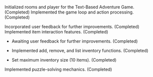 

Initialized rooms and player for the Text-Based Adventure Game. (Completed)
Implemented the game loop and action processing. (Completed)

Incorporated user feedback for further improvements. (Completed)
Implemented item interaction features. (Completed)

- Awaiting user feedback for further improvements. (Completed)

- Implemented add, remove, and list inventory functions. (Completed)

- Set maximum inventory size (10 items). (Completed)

Implemented puzzle-solving mechanics. (Completed)